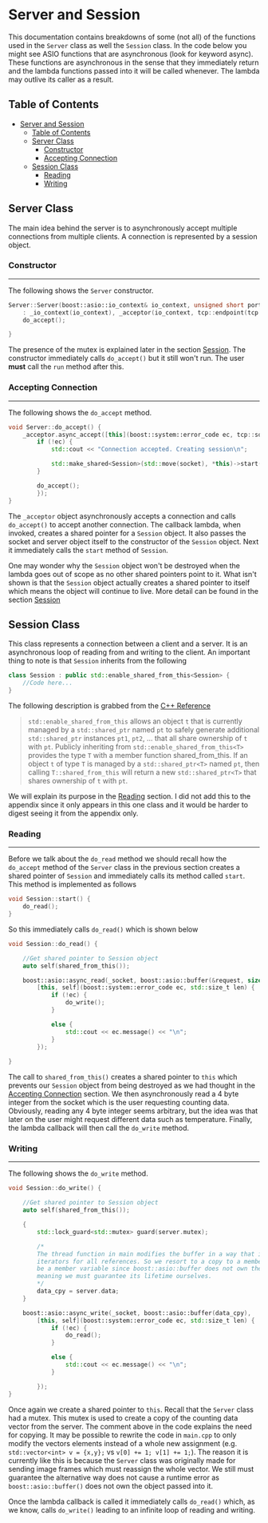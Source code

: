 # Server and Session
This documentation contains breakdowns of some (not all) of the functions used in the `Server` class as well the `Session` class. In the code below you might see ASIO functions that are asynchronous (look for keyword async). These functions are asynchronous in the sense that they immediately return and the lambda functions passed into it will be called whenever. The lambda may outlive its caller as a result.

## Table of Contents

- [Server and Session](#server-and-session)
  - [Table of Contents](#table-of-contents)
  - [Server Class](#server-class)
    - [Constructor](#constructor)
    - [Accepting Connection](#accepting-connection)
  - [Session Class](#session-class)
    - [Reading](#reading)
    - [Writing](#writing)

## Server Class
The main idea behind the server is to asynchronously accept multiple connections from multiple clients. A connection is represented by a session object. 

### Constructor
--- 
The following shows the `Server` constructor.

```cpp
Server::Server(boost::asio::io_context& io_context, unsigned short port, std::mutex& mutex)
    : _io_context(io_context), _acceptor(io_context, tcp::endpoint(tcp::v4(), port)), mutex(mutex) {
    do_accept();

}
```

The presence of the mutex is explained later in the section [Session](#session-class). The constructor immediately calls `do_accept()` but it still won't run. The user **must** call the `run` method after this.

### Accepting Connection
---
The following shows the `do_accept` method.

```cpp
void Server::do_accept() {
    _acceptor.async_accept([this](boost::system::error_code ec, tcp::socket socket) {
        if (!ec) {
            std::cout << "Connection accepted. Creating session\n";

            std::make_shared<Session>(std::move(socket), *this)->start();
        }

        do_accept();
        });
}
```

The `_acceptor` object asynchronously accepts a connection and calls `do_accept()` to accept another connection. The callback lambda, when invoked, creates a shared pointer for a `Session` object. It also passes the socket and server object itself to the constructor of the `Session` object. Next it immediately calls the `start` method of `Session`. 

One may wonder why the `Session` object won't be destroyed when the lambda goes out of scope as no other shared pointers point to it. What isn't shown is that the `Session` object actually creates a shared pointer to itself which means the object will continue to live. More detail can be found in the section [Session](#session-class)

## Session Class
This class represents a connection between a client and a server. It is an asynchronous loop of reading from and writing to the client. An important thing to note is that `Session` inherits from the following

```cpp
class Session : public std::enable_shared_from_this<Session> {
    //Code here...
}
```

The following description is grabbed from the [C++ Reference](https://en.cppreference.com/w/cpp/memory/enable_shared_from_this)

> `std::enable_shared_from_this` allows an object `t` that is currently managed by a `std::shared_ptr` named `pt` to safely generate additional `std::shared_ptr` instances `pt1`, `pt2`, ... that all share ownership of `t` with `pt`.
Publicly inheriting from `std::enable_shared_from_this<T>` provides the type `T` with a member function shared_from_this. If an object `t` of type `T` is managed by a `std::shared_ptr<T>` named `pt`, then calling `T::shared_from_this` will return a new `std::shared_ptr<T>` that shares ownership of `t` with `pt`.

We will explain its purpose in the [Reading](#reading) section. I did not add this to the appendix since it only appears in this one class and it would be harder to digest seeing it from the appendix only.

### Reading
---
Before we talk about the `do_read` method we should recall how the `do_accept` method of the `Server` class in the previous section creates a shared pointer of `Session` and immediately calls its method called `start`. This method is implemented as follows

```cpp
void Session::start() {
    do_read();
}
```

So this immediately calls `do_read()` which is shown below

```cpp
void Session::do_read() {

    //Get shared pointer to Session object
    auto self(shared_from_this());

    boost::asio::async_read(_socket, boost::asio::buffer(&request, sizeof(request)),
        [this, self](boost::system::error_code ec, std::size_t len) {
            if (!ec) {
                do_write();
            }

            else {
                std::cout << ec.message() << "\n";
            }
        });
   
}
```

The call to `shared_from_this()` creates a shared pointer to `this` which prevents our `Session` object from being destroyed as we had thought in the [Accepting Connection](#accepting-connection) section. We then asynchronously read a 4 byte integer from the socket which is the user requesting counting data. Obviously, reading any 4 byte integer seems arbitrary, but the idea was that later on the user might request different data such as temperature. Finally, the lambda callback will then call the `do_write` method.

### Writing
---
The following shows the `do_write` method.

```cpp
void Session::do_write() {

    //Get shared pointer to Session object
    auto self(shared_from_this());

    {
        std::lock_guard<std::mutex> guard(server.mutex);

        /*
        The thread function in main modifies the buffer in a way that invalidates all the
        iterators for all references. So we resort to a copy to a member variable. This must
        be a member variable since boost::asio::buffer does not own the object passed in to it
        meaning we must guarantee its lifetime ourselves.
        */
        data_cpy = server.data;
    }

    boost::asio::async_write(_socket, boost::asio::buffer(data_cpy),
        [this, self](boost::system::error_code ec, std::size_t len) {
            if (!ec) {
                do_read();
            }

            else {
                std::cout << ec.message() << "\n";
            }

        });
}   
```

Once again we create a shared pointer to `this`. Recall that the `Server` class had a mutex. This mutex is used to create a copy of the counting data vector from the server. The comment above in the code explains the need for copying. It may be possible to rewrite the code in `main.cpp` to only modify the vectors elements instead of a whole new assignment (e.g. `std::vector<int> v = {x,y};` vs `v[0] += 1; v[1] += 1;`). The reason it is currently like this is because the `Server` class was originally made for sending image frames which must reassign the whole vector. We still must guarantee the alternative way does not cause a runtime error as `boost::asio::buffer()` does not own the object passed into it.

Once the lambda callback is called it immediately calls `do_read()` which, as we know, calls `do_write()` leading to an infinite loop of reading and writing.
